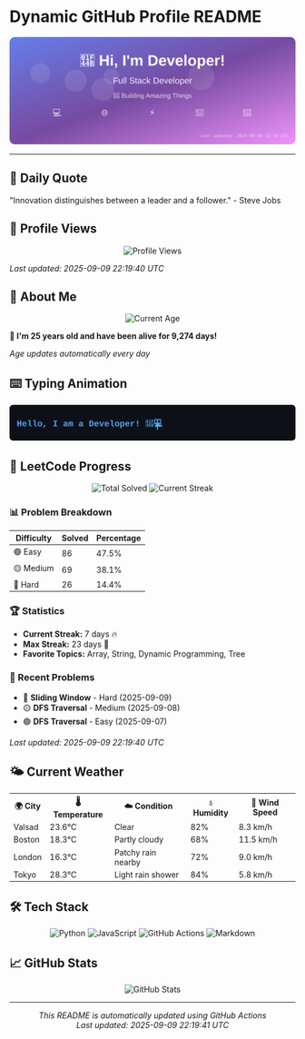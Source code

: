 # Dynamic GitHub Profile README

<!-- HEADER-START -->
<p align="center">
    <img src="./assets/header.svg" alt="Profile Header" />
</p>

---

<!-- HEADER-END -->

<!-- QUOTES-START -->
## 💭 Daily Quote

"Innovation distinguishes between a leader and a follower." - Steve Jobs

<!-- QUOTES-END -->

<!-- VISITOR-COUNTER-START -->
## 👀 Profile Views

<p align="center">
    <img src="https://img.shields.io/badge/Profile%20Views-737-blue?style=for-the-badge&logo=eye&logoColor=white" alt="Profile Views">
</p>

*Last updated: 2025-09-09 22:19:40 UTC*

<!-- VISITOR-COUNTER-END -->

<!-- AGE-START -->
## 🎂 About Me

<p align="center">
    <img src="https://img.shields.io/badge/Age-25%20years%204%20months%2021%20days-brightgreen?style=for-the-badge&logo=calendar&logoColor=white" alt="Current Age">
</p>

**🌟 I'm 25 years old and have been alive for 9,274 days!**

*Age updates automatically every day*

<!-- AGE-END -->

<!-- TYPING-ANIMATION-START -->
## ⌨️ Typing Animation

<p align="center">
    <img src="./assets/typing_animation.svg" alt="Typing Animation" />
</p>

<!-- TYPING-ANIMATION-END -->

<!-- LEETCODE-START -->
## 🧩 LeetCode Progress

<p align="center">
    <img src="https://img.shields.io/badge/Total%20Solved-181-brightgreen?style=for-the-badge&logo=leetcode&logoColor=white" alt="Total Solved">
    <img src="https://img.shields.io/badge/Current%20Streak-7%20days-orange?style=for-the-badge&logo=fire&logoColor=white" alt="Current Streak">
</p>

### 📊 Problem Breakdown

| Difficulty | Solved | Percentage |
|------------|--------|------------|
| 🟢 Easy | 86 | 47.5% |
| 🟡 Medium | 69 | 38.1% |
| 🔴 Hard | 26 | 14.4% |

### 🏆 Statistics
- **Current Streak:** 7 days 🔥
- **Max Streak:** 23 days 🏅
- **Favorite Topics:** Array, String, Dynamic Programming, Tree

### 📝 Recent Problems
- 🔴 **Sliding Window** - Hard (2025-09-09)
- 🟡 **DFS Traversal** - Medium (2025-09-08)
- 🟢 **DFS Traversal** - Easy (2025-09-07)

*Last updated: 2025-09-09 22:19:40 UTC*

<!-- LEETCODE-END -->

<!-- WEATHER-START -->
## 🌤️ Current Weather

<table>
<tr>
    <th>🌍 City</th>
    <th>🌡️ Temperature</th>
    <th>☁️ Condition</th>
    <th>💧 Humidity</th>
    <th>💨 Wind Speed</th>
</tr>
<tr>
    <td>Valsad</td>
    <td>23.6°C</td>
    <td>Clear</td>
    <td>82%</td>
    <td>8.3 km/h</td>
</tr>
<tr>
    <td>Boston</td>
    <td>18.3°C</td>
    <td>Partly cloudy</td>
    <td>68%</td>
    <td>11.5 km/h</td>
</tr>
<tr>
    <td>London</td>
    <td>16.3°C</td>
    <td>Patchy rain nearby</td>
    <td>72%</td>
    <td>9.0 km/h</td>
</tr>
<tr>
    <td>Tokyo</td>
    <td>28.3°C</td>
    <td>Light rain shower</td>
    <td>84%</td>
    <td>5.8 km/h</td>
</tr>
</table>
<!-- WEATHER-END -->

## 🛠️ Tech Stack

<p align="center">
    <img src="https://img.shields.io/badge/Python-3776AB?style=for-the-badge&logo=python&logoColor=white" alt="Python">
    <img src="https://img.shields.io/badge/JavaScript-F7DF1E?style=for-the-badge&logo=javascript&logoColor=black" alt="JavaScript">
    <img src="https://img.shields.io/badge/GitHub%20Actions-2088FF?style=for-the-badge&logo=github-actions&logoColor=white" alt="GitHub Actions">
    <img src="https://img.shields.io/badge/Markdown-000000?style=for-the-badge&logo=markdown&logoColor=white" alt="Markdown">
</p>

## 📈 GitHub Stats

<p align="center">
    <img src="https://github-readme-stats.vercel.app/api?username=ambicuity&show_icons=true&theme=radical" alt="GitHub Stats">
</p>

---

<p align="center">
    <i>This README is automatically updated using GitHub Actions</i><br>
    <i>Last updated: 2025-09-09 22:19:41 UTC</i>
</p>
